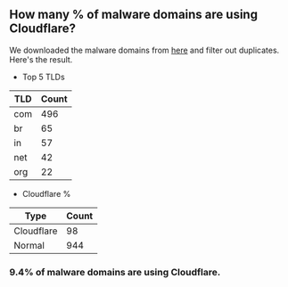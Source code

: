 ## How many % of malware domains are using Cloudflare?


We downloaded the malware domains from [here](https://urlhaus.abuse.ch) and filter out duplicates.
Here's the result.


[//]: # (start replacement)


- Top 5 TLDs

| TLD | Count |
| --- | --- |
| com | 496 |
| br | 65 |
| in | 57 |
| net | 42 |
| org | 22 |


- Cloudflare %

| Type | Count |
| --- | --- |
| Cloudflare | 98 |
| Normal | 944 |


### 9.4% of malware domains are using Cloudflare.